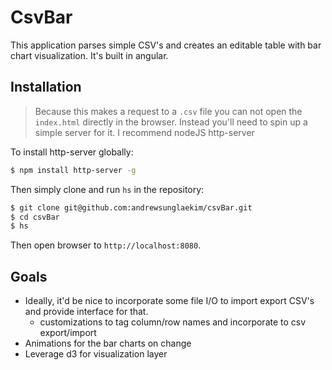 # CsvBar

This application parses simple CSV's and creates an editable table with bar chart visualization. It's built in angular.

## Installation

> Because this makes a request to a `.csv` file you can not open the `index.html` directly in the browser. Instead you'll need to spin up a simple server for it. I recommend nodeJS http-server

To install http-server globally:

```bash
$ npm install http-server -g
```

Then simply clone and run `hs` in the repository:

```bash
$ git clone git@github.com:andrewsunglaekim/csvBar.git
$ cd csvBar
$ hs
```

Then open browser to `http://localhost:8080`.


## Goals
- Ideally, it'd be nice to incorporate some file I/O to import export CSV's and provide interface for that.
  - customizations to tag column/row names and incorporate to csv export/import
- Animations for the bar charts on change
- Leverage d3 for visualization layer
